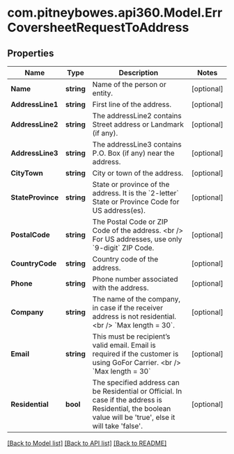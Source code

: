 # com.pitneybowes.api360.Model.ErrCoversheetRequestToAddress

## Properties

Name | Type | Description | Notes
------------ | ------------- | ------------- | -------------
**Name** | **string** | Name of the person or entity. | [optional] 
**AddressLine1** | **string** | First line of the address. | [optional] 
**AddressLine2** | **string** | The addressLine2 contains Street address or Landmark (if any). | [optional] 
**AddressLine3** | **string** | The addressLine3 contains P.O. Box (if any) near the address. | [optional] 
**CityTown** | **string** | City or town of the address. | [optional] 
**StateProvince** | **string** | State or province of the address. It is the &#x60;2-letter&#x60; State or Province Code for US address(es). | [optional] 
**PostalCode** | **string** | The Postal Code or ZIP Code of the address. &lt;br /&gt; For US addresses, use only &#x60;9-digit&#x60; ZIP Code. | [optional] 
**CountryCode** | **string** | Country code of the address. | [optional] 
**Phone** | **string** | Phone number associated with the address. | [optional] 
**Company** | **string** | The name of the company, in case if the receiver address is not residential. &lt;br /&gt; &#x60;Max length &#x3D; 30&#x60;. | [optional] 
**Email** | **string** | This must be recipient’s valid email. Email is required if the customer is using GoFor Carrier. &lt;br /&gt; &#x60;Max length &#x3D; 30&#x60;  | [optional] 
**Residential** | **bool** | The specified address can be Residential or Official. In case if the address is Residential, the boolean value will be &#39;true&#39;, else it will take &#39;false&#39;. | [optional] 

[[Back to Model list]](../../README.md#documentation-for-models) [[Back to API list]](../../README.md#documentation-for-api-endpoints) [[Back to README]](../../README.md)

